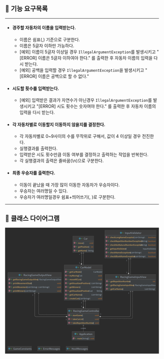 ## 🚀 기능 요구목록
*******************************************************

- #### 경주할 자동차의 이름을 입력받는다.
  - 이름은 쉼표(,) 기준으로 구분한다.
  - 이름은 5글자 이하만 가능하다.
  - [예외] 이름이 5글자 이상일 경우 `IllegalArgumentException`를 발생시키고 "[ERROR] 이름은 5글자 이하여야 한다."
를 출력한 후 자동차 이름의 입력을 다시 받는다.
  - [예외] 공백을 입력할 경우 `IllegalArgumentException`을 발생시키고 "[ERROR] 이름은 공백으로 할 수 없다."


- #### 시도할 횟수를 입력받는다.
  - [예외] 입력받은 결과가 자연수가 아닌경우 `IllegalArgumentException`를 발생시키고 "[ERROR] 시도 횟수는 숫자여야 한다."
    를 출력한 후 자동차 이름의 입력을 다시 받는다.


- #### 각 자동차별로 이동할지 이동하지 않을지를 결정한다.
  - 각 자동차별로 0~9사이의 수를 무작위로 구해서, 값이 4 이상일 경우 전진한다.
  - 실행결과를 출력한다.
  - 입력받은 시도 횟수만큼 이동 여부를 결정하고 출력하는 작업을 반복한다.
  - 각 실행결과의 출력은 줄바꿈(\n)으로 구분한다.
 

- #### 최종 우승자를 출력한다.
  - 이동이 끝났을 때 가장 많이 이동한 자동차가 우승자이다.
  - 우승자는 여러명일 수 있다.
  - 우승자가 여러명일경우 쉼표+띄어쓰기(, )로 구분한다.

******************************
## 🌼 클래스 다이어그램
![classDiagram.png](docs/imgs/classDiagram.png)
